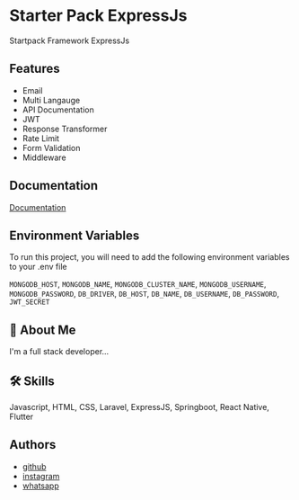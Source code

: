 
# Starter Pack ExpressJs

Startpack Framework ExpressJs


## Features

- Email
- Multi Langauge
- API Documentation
- JWT
- Response Transformer
- Rate Limit
- Form Validation
- Middleware


## Documentation

[Documentation](http://localhost:3000/api/documentation)


## Environment Variables

To run this project, you will need to add the following environment variables to your .env file

`MONGODB_HOST`,
`MONGODB_NAME`,
`MONGODB_CLUSTER_NAME`,
`MONGODB_USERNAME`,
`MONGODB_PASSWORD`,
`DB_DRIVER`,
`DB_HOST`,
`DB_NAME`,
`DB_USERNAME`,
`DB_PASSWORD`,
`JWT_SECRET`



## 🚀 About Me
I'm a full stack developer...


## 🛠 Skills
Javascript, HTML, CSS, Laravel, ExpressJS, Springboot, React Native, Flutter


## Authors

- [github](https://www.github.com/novizarhadisaputra)
- [instagram](https://www.instagram.com/novizarhadisaputra)
- [whatsapp](https://wa.link/jyirkm)

